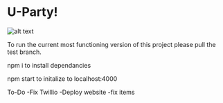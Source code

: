 # U-Party!

![alt text](https://i.ibb.co/xHy3xCc/U-Party.png)


To run the current most functioning version of this project please pull the test branch.

npm i to install dependancies 

npm start to initalize to localhost:4000



To-Do
-Fix Twillio
-Deploy website
-fix items
